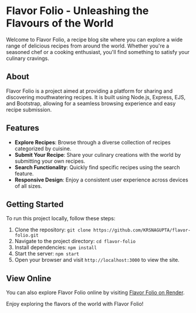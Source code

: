 # Flavor Folio - Unleashing the Flavours of the World

Welcome to Flavor Folio, a recipe blog site where you can explore a wide range of delicious recipes from around the world. Whether you're a seasoned chef or a cooking enthusiast, you'll find something to satisfy your culinary cravings.

## About

Flavor Folio is a project aimed at providing a platform for sharing and discovering mouthwatering recipes. It is built using Node.js, Express, EJS, and Bootstrap, allowing for a seamless browsing experience and easy recipe submission.

## Features

- **Explore Recipes**: Browse through a diverse collection of recipes categorized by cuisine.
- **Submit Your Recipe**: Share your culinary creations with the world by submitting your own recipes.
- **Search Functionality**: Quickly find specific recipes using the search feature.
- **Responsive Design**: Enjoy a consistent user experience across devices of all sizes.

## Getting Started

To run this project locally, follow these steps:

1. Clone the repository: `git clone https://github.com/KRSNAGUPTA/flavor-folio.git`
2. Navigate to the project directory: `cd flavor-folio`
3. Install dependencies: `npm install`
4. Start the server: `npm start`
5. Open your browser and visit `http://localhost:3000` to view the site.

## View Online

You can also explore Flavor Folio online by visiting [Flavor Folio on Render](https://flavor-folio.onrender.com/).


Enjoy exploring the flavors of the world with Flavor Folio!
